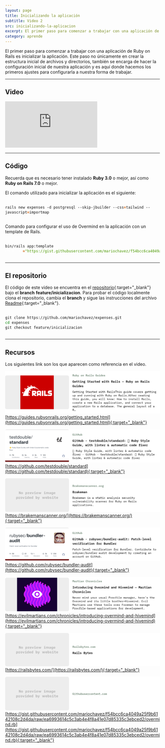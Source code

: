 ```yaml
---
layout: page
title: Inicializando la aplicación
subtitle: Video 2
src: inicializando-la-aplicacion
excerpt: El primer paso para comenzar a trabajar con una aplicación de Ruby on Rails es inicializar la aplicación. Este paso no únicamente en crear la estructura inicial de archivos y directorios, también se encarga de hacer la configuración inicial de nuestra aplicación y es aquí donde hacemos los primeros ajustes para configurarla a nuestra forma de trabajar.
category: aprende
---
```


El primer paso para comenzar a trabajar con una aplicación de Ruby on Rails es inicializar la aplicación. Este paso no únicamente en crear la estructura inicial de archivos y directorios, también se encarga de hacer la configuración inicial de nuestra aplicación y es aquí donde hacemos los primeros ajustes para configurarla a nuestra forma de trabajar.

---

## Video

<div class="embed-container">
  <iframe src="https://player.vimeo.com/video/736629657?h=01abdb1606" frameborder="0" allow="fullscreen; picture-in-picture" allowfullscreen></iframe>
</div>

---

## Código

Recuerda que es necesario tener instalado **Ruby 3.0** o mejor, así como **Ruby on Rails 7.0** o mejor.

El comando utilizado para inicializar la aplicación es el siguiente:

<pre class="prism-code">
  <code>
rails new expenses -d postgresql --skip-jbuilder --css<span style="color: #ce5c00; font-weight: bold">=</span>tailwind --javascript<span style="color: #ce5c00; font-weight: bold">=</span>importmap
  </code>
</pre>

Comando para configurar el uso de Overmind en la aplicación con un template de Rails.

<pre class="prism-code">
  <code>
bin/rails app:template <span style="color: #ffffff">LOCATION</span><span style="color: #ce5c00; font-weight: bold">=</span><span style="color: #4e9a06">&quot;https://gist.githubusercontent.com/mariochavez/f54bcc6ca4049a25f9b6142108c2d4da/raw/ea6993614c5c3ab4e4f8a41e07d85335c3ebced2/overmind.rb&quot;</span>
  </code>
</pre>

--- 

## El repositorio

El código de este video se encuentra en el [repositorio](https://github.com/mariochavez/expenses/tree/feature/inicializacion){:target="_blank"} bajo el __branch__ **feature/inicializacion**. Para probar el código localmente clona el repositorio, cambia el __branch__ y sigue las instrucciones del archivo [Readme](https://github.com/mariochavez/expenses/blob/main/README.md){:target="_blank"}.


<pre class="prism-code">
  <code>
git clone https://github.com/mariochavez/expenses.git 
<span style="color: #008000">cd </span>expenses
git checkout feature/inicializacion
  </code>
</pre>

---

## Recursos

Los siguientes link son los que aparecen como referencia en el video.

![From Ruby on Rails Guides: Getting Started with Rails — Ruby on Rails Guides | Getting Started with RailsThis guide covers getting up and running with Ruby on Rails.After reading this guide, you will know: How to install Rails, create a new Rails application, and connect your application to a database. The general layout of a R…](/images/aprender/video2/video2-1.png)
[https://guides.rubyonrails.org/getting_started.html](https://guides.rubyonrails.org/getting_started.html){:target="_blank"}

![From GitHub: GitHub - testdouble/standard: 🌟 Ruby Style Guide, with linter & automatic code fixer | 🌟 Ruby Style Guide, with linter & automatic code fixer - GitHub - testdouble/standard: 🌟 Ruby Style Guide, with linter & automatic code fixer](/images/aprender/video2/video2-2.png)
[https://github.com/testdouble/standard](https://github.com/testdouble/standard){:target="_blank"}

![From Brakemanscanner.org: Brakeman | Brakeman is a static analysis security vulnerability scanner for Ruby on Rails applications.](/images/aprender/video2/video2-3.png)
[https://brakemanscanner.org/](https://brakemanscanner.org/){:target="_blank"}

![From GitHub: GitHub - rubysec/bundler-audit: Patch-level verification for Bundler | Patch-level verification for Bundler. Contribute to rubysec/bundler-audit development by creating an account on GitHub.](/images/aprender/video2/video2-4.png)
[https://github.com/rubysec/bundler-audit](https://github.com/rubysec/bundler-audit){:target="_blank"}

![From Martian Chronicles: Introducing Overmind and Hivemind — Martian Chronicles | Never mind your usual Procfile manager, here’s the Overmind and its little brother—Hivemind. Evil Martians use these tools over Foreman to manage Procfile-based applications for development.](/images/aprender/video2/video2-5.png)
[https://evilmartians.com/chronicles/introducing-overmind-and-hivemind](https://evilmartians.com/chronicles/introducing-overmind-and-hivemind){:target="_blank"}

![From Railsbytes.com: Rails Bytes | ](/images/aprender/video2/video2-6.png)
[https://railsbytes.com/](https://railsbytes.com/){:target="_blank"}

![From Githubusercontent.com:  | ](/images/aprender/video2/video2-7.png)
[https://gist.githubusercontent.com/mariochavez/f54bcc6ca4049a25f9b6142108c2d4da/raw/ea6993614c5c3ab4e4f8a41e07d85335c3ebced2/overmind.rb](https://gist.githubusercontent.com/mariochavez/f54bcc6ca4049a25f9b6142108c2d4da/raw/ea6993614c5c3ab4e4f8a41e07d85335c3ebced2/overmind.rb){:target="_blank"}
